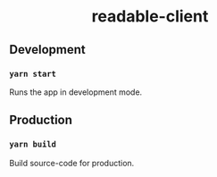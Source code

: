 <h1 align="center">readable-client</h1>

## Development

### `yarn start`

Runs the app in development mode.

## Production

### `yarn build`

Build source-code for production.